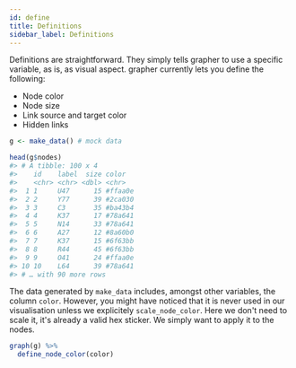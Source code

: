 ```yaml
---
id: define
title: Definitions
sidebar_label: Definitions
---
```


Definitions are straightforward. They simply tells grapher to use a specific variable, as is, as visual aspect. grapher currently lets you define the following:

- Node color
- Node size
- Link source and target color
- Hidden links

```r
g <- make_data() # mock data

head(g$nodes)
#> # A tibble: 100 x 4
#>    id    label  size color  
#>    <chr> <chr> <dbl> <chr>  
#>  1 1     U47      15 #ffaa0e
#>  2 2     Y77      39 #2ca030
#>  3 3     C3       35 #ba43b4
#>  4 4     K37      17 #78a641
#>  5 5     N14      33 #78a641
#>  6 6     A27      12 #8a60b0
#>  7 7     K37      15 #6f63bb
#>  8 8     R44      45 #6f63bb
#>  9 9     O41      24 #ffaa0e
#> 10 10    L64      39 #78a641
#> # … with 90 more rows
```

The data generated by `make_data` includes, amongst other variables, the column `color`. However, you might have noticed that it is never used in our visualisation unless we explicitely `scale_node_color`. Here we don't need to scale it, it's already a valid hex sticker. We simply want to apply it to the nodes. 

```r
graph(g) %>% 
  define_node_color(color)
```
